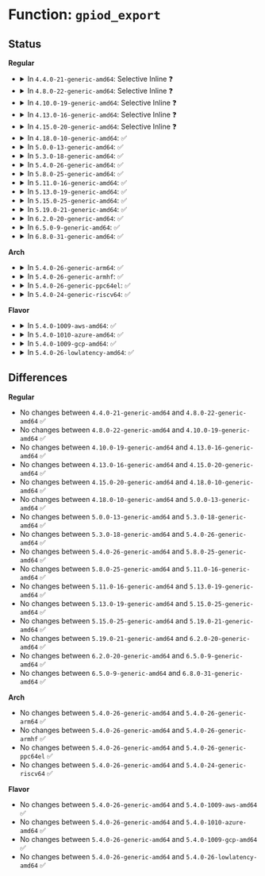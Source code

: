 # Function: <code>gpiod_export</code>

## Status
<b>Regular</b>
<ul>
<li>
<details>
<summary>In <code>4.4.0-21-generic-amd64</code>: Selective Inline ❓</summary>

```c
int gpiod_export(struct gpio_desc * desc, bool direction_may_change)
```

```json
{
  "name": "gpiod_export",
  "collision_type": "Unique Global",
  "inline_type": "Selective",
  "funcs": [
    {
      "addr": 18446744071583203696,
      "name": "gpiod_export",
      "external": true,
      "loc": "drivers/gpio/gpiolib-sysfs.c:547",
      "file": "drivers/gpio/gpiolib-sysfs.c",
      "inline": "not declared, inlined",
      "caller_inline": [],
      "caller_func": [
        "drivers/gpio/gpiolib-legacy.c:gpio_request_one",
        "drivers/gpio/gpiolib-sysfs.c:export_store"
      ]
    }
  ],
  "symbols": [
    {
      "addr": 18446744071583203696,
      "name": "gpiod_export",
      "section": ".text",
      "bind": "STB_GLOBAL",
      "size": 723
    }
  ]
}
```
</details>
</li>
<li>
<details>
<summary>In <code>4.8.0-22-generic-amd64</code>: Selective Inline ❓</summary>

```c
int gpiod_export(struct gpio_desc * desc, bool direction_may_change)
```

```json
{
  "name": "gpiod_export",
  "collision_type": "Unique Global",
  "inline_type": "Selective",
  "funcs": [
    {
      "addr": 18446744071583511664,
      "name": "gpiod_export",
      "external": true,
      "loc": "drivers/gpio/gpiolib-sysfs.c:547",
      "file": "drivers/gpio/gpiolib-sysfs.c",
      "inline": "not declared, inlined",
      "caller_inline": [],
      "caller_func": [
        "drivers/gpio/gpiolib-legacy.c:gpio_request_one",
        "drivers/gpio/gpiolib-sysfs.c:export_store"
      ]
    }
  ],
  "symbols": [
    {
      "addr": 18446744071583511664,
      "name": "gpiod_export",
      "section": ".text",
      "bind": "STB_GLOBAL",
      "size": 728
    }
  ]
}
```
</details>
</li>
<li>
<details>
<summary>In <code>4.10.0-19-generic-amd64</code>: Selective Inline ❓</summary>

```c
int gpiod_export(struct gpio_desc * desc, bool direction_may_change)
```

```json
{
  "name": "gpiod_export",
  "collision_type": "Unique Global",
  "inline_type": "Selective",
  "funcs": [
    {
      "addr": 18446744071583651472,
      "name": "gpiod_export",
      "external": true,
      "loc": "drivers/gpio/gpiolib-sysfs.c:547",
      "file": "drivers/gpio/gpiolib-sysfs.c",
      "inline": "not declared, inlined",
      "caller_inline": [],
      "caller_func": [
        "drivers/gpio/gpiolib-legacy.c:gpio_request_one",
        "drivers/gpio/gpiolib-sysfs.c:export_store"
      ]
    }
  ],
  "symbols": [
    {
      "addr": 18446744071583651472,
      "name": "gpiod_export",
      "section": ".text",
      "bind": "STB_GLOBAL",
      "size": 728
    }
  ]
}
```
</details>
</li>
<li>
<details>
<summary>In <code>4.13.0-16-generic-amd64</code>: Selective Inline ❓</summary>

```c
int gpiod_export(struct gpio_desc * desc, bool direction_may_change)
```

```json
{
  "name": "gpiod_export",
  "collision_type": "Unique Global",
  "inline_type": "Selective",
  "funcs": [
    {
      "addr": 18446744071583690928,
      "name": "gpiod_export",
      "external": true,
      "loc": "drivers/gpio/gpiolib-sysfs.c:556",
      "file": "drivers/gpio/gpiolib-sysfs.c",
      "inline": "not declared, inlined",
      "caller_inline": [],
      "caller_func": [
        "drivers/gpio/gpiolib-legacy.c:gpio_request_one",
        "drivers/gpio/gpiolib-sysfs.c:export_store"
      ]
    }
  ],
  "symbols": [
    {
      "addr": 18446744071583690928,
      "name": "gpiod_export",
      "section": ".text",
      "bind": "STB_GLOBAL",
      "size": 710
    }
  ]
}
```
</details>
</li>
<li>
<details>
<summary>In <code>4.15.0-20-generic-amd64</code>: Selective Inline ❓</summary>

```c
int gpiod_export(struct gpio_desc * desc, bool direction_may_change)
```

```json
{
  "name": "gpiod_export",
  "collision_type": "Unique Global",
  "inline_type": "Selective",
  "funcs": [
    {
      "addr": 18446744071583947760,
      "name": "gpiod_export",
      "external": true,
      "loc": "drivers/gpio/gpiolib-sysfs.c:556",
      "file": "drivers/gpio/gpiolib-sysfs.c",
      "inline": "not declared, inlined",
      "caller_inline": [],
      "caller_func": [
        "drivers/gpio/gpiolib-legacy.c:gpio_request_one",
        "drivers/gpio/gpiolib-sysfs.c:export_store"
      ]
    }
  ],
  "symbols": [
    {
      "addr": 18446744071583947760,
      "name": "gpiod_export",
      "section": ".text",
      "bind": "STB_GLOBAL",
      "size": 710
    }
  ]
}
```
</details>
</li>
<li>
<details>
<summary>In <code>4.18.0-10-generic-amd64</code>: ✅</summary>

```c
int gpiod_export(struct gpio_desc * desc, bool direction_may_change)
```

```json
{
  "name": "gpiod_export",
  "collision_type": "Unique Global",
  "inline_type": "No",
  "funcs": [
    {
      "addr": 18446744071584140688,
      "name": "gpiod_export",
      "external": true,
      "loc": "drivers/gpio/gpiolib-sysfs.c:571",
      "file": "drivers/gpio/gpiolib-sysfs.c",
      "inline": "seen, unknown",
      "caller_inline": [],
      "caller_func": [
        "drivers/gpio/gpiolib-legacy.c:gpio_request_one",
        "drivers/gpio/gpiolib-sysfs.c:export_store"
      ]
    }
  ],
  "symbols": [
    {
      "addr": 18446744071584140688,
      "name": "gpiod_export",
      "section": ".text",
      "bind": "STB_GLOBAL",
      "size": 736
    }
  ]
}
```
</details>
</li>
<li>
<details>
<summary>In <code>5.0.0-13-generic-amd64</code>: ✅</summary>

```c
int gpiod_export(struct gpio_desc * desc, bool direction_may_change)
```

```json
{
  "name": "gpiod_export",
  "collision_type": "Unique Global",
  "inline_type": "No",
  "funcs": [
    {
      "addr": 18446744071584228032,
      "name": "gpiod_export",
      "external": true,
      "loc": "drivers/gpio/gpiolib-sysfs.c:566",
      "file": "drivers/gpio/gpiolib-sysfs.c",
      "inline": "seen, unknown",
      "caller_inline": [],
      "caller_func": [
        "drivers/gpio/gpiolib-legacy.c:gpio_request_one",
        "drivers/gpio/gpiolib-sysfs.c:export_store"
      ]
    }
  ],
  "symbols": [
    {
      "addr": 18446744071584228032,
      "name": "gpiod_export",
      "section": ".text",
      "bind": "STB_GLOBAL",
      "size": 736
    }
  ]
}
```
</details>
</li>
<li>
<details>
<summary>In <code>5.3.0-18-generic-amd64</code>: ✅</summary>

```c
int gpiod_export(struct gpio_desc * desc, bool direction_may_change)
```

```json
{
  "name": "gpiod_export",
  "collision_type": "Unique Global",
  "inline_type": "No",
  "funcs": [
    {
      "addr": 18446744071584417744,
      "name": "gpiod_export",
      "external": true,
      "loc": "drivers/gpio/gpiolib-sysfs.c:566",
      "file": "drivers/gpio/gpiolib-sysfs.c",
      "inline": "seen, unknown",
      "caller_inline": [],
      "caller_func": [
        "drivers/gpio/gpiolib-legacy.c:gpio_request_one",
        "drivers/gpio/gpiolib-sysfs.c:export_store"
      ]
    }
  ],
  "symbols": [
    {
      "addr": 18446744071584417744,
      "name": "gpiod_export",
      "section": ".text",
      "bind": "STB_GLOBAL",
      "size": 754
    }
  ]
}
```
</details>
</li>
<li>
<details>
<summary>In <code>5.4.0-26-generic-amd64</code>: ✅</summary>

```c
int gpiod_export(struct gpio_desc * desc, bool direction_may_change)
```

```json
{
  "name": "gpiod_export",
  "collision_type": "Unique Global",
  "inline_type": "No",
  "funcs": [
    {
      "addr": 18446744071584554112,
      "name": "gpiod_export",
      "external": true,
      "loc": "drivers/gpio/gpiolib-sysfs.c:566",
      "file": "drivers/gpio/gpiolib-sysfs.c",
      "inline": "seen, unknown",
      "caller_inline": [],
      "caller_func": [
        "drivers/gpio/gpiolib-legacy.c:gpio_request_one",
        "drivers/gpio/gpiolib-sysfs.c:export_store"
      ]
    }
  ],
  "symbols": [
    {
      "addr": 18446744071584554112,
      "name": "gpiod_export",
      "section": ".text",
      "bind": "STB_GLOBAL",
      "size": 746
    }
  ]
}
```
</details>
</li>
<li>
<details>
<summary>In <code>5.8.0-25-generic-amd64</code>: ✅</summary>

```c
int gpiod_export(struct gpio_desc * desc, bool direction_may_change)
```

```json
{
  "name": "gpiod_export",
  "collision_type": "Unique Global",
  "inline_type": "No",
  "funcs": [
    {
      "addr": 18446744071585227520,
      "name": "gpiod_export",
      "external": true,
      "loc": "drivers/gpio/gpiolib-sysfs.c:566",
      "file": "drivers/gpio/gpiolib-sysfs.c",
      "inline": "seen, unknown",
      "caller_inline": [],
      "caller_func": [
        "drivers/gpio/gpiolib-legacy.c:gpio_request_one",
        "drivers/gpio/gpiolib-sysfs.c:export_store"
      ]
    }
  ],
  "symbols": [
    {
      "addr": 18446744071585227520,
      "name": "gpiod_export",
      "section": ".text",
      "bind": "STB_GLOBAL",
      "size": 747
    }
  ]
}
```
</details>
</li>
<li>
<details>
<summary>In <code>5.11.0-16-generic-amd64</code>: ✅</summary>

```c
int gpiod_export(struct gpio_desc * desc, bool direction_may_change)
```

```json
{
  "name": "gpiod_export",
  "collision_type": "Unique Global",
  "inline_type": "No",
  "funcs": [
    {
      "addr": 18446744071585385616,
      "name": "gpiod_export",
      "external": true,
      "loc": "drivers/gpio/gpiolib-sysfs.c:567",
      "file": "drivers/gpio/gpiolib-sysfs.c",
      "inline": "seen, unknown",
      "caller_inline": [],
      "caller_func": [
        "drivers/gpio/gpiolib-legacy.c:gpio_request_one",
        "drivers/gpio/gpiolib-sysfs.c:export_store"
      ]
    }
  ],
  "symbols": [
    {
      "addr": 18446744071585385616,
      "name": "gpiod_export",
      "section": ".text",
      "bind": "STB_GLOBAL",
      "size": 753
    }
  ]
}
```
</details>
</li>
<li>
<details>
<summary>In <code>5.13.0-19-generic-amd64</code>: ✅</summary>

```c
int gpiod_export(struct gpio_desc * desc, bool direction_may_change)
```

```json
{
  "name": "gpiod_export",
  "collision_type": "Unique Global",
  "inline_type": "No",
  "funcs": [
    {
      "addr": 18446744071585269696,
      "name": "gpiod_export",
      "external": true,
      "loc": "drivers/gpio/gpiolib-sysfs.c:575",
      "file": "drivers/gpio/gpiolib-sysfs.c",
      "inline": "seen, unknown",
      "caller_inline": [],
      "caller_func": [
        "drivers/gpio/gpiolib-legacy.c:gpio_request_one",
        "drivers/gpio/gpiolib-sysfs.c:export_store"
      ]
    }
  ],
  "symbols": [
    {
      "addr": 18446744071585269696,
      "name": "gpiod_export",
      "section": ".text",
      "bind": "STB_GLOBAL",
      "size": 753
    }
  ]
}
```
</details>
</li>
<li>
<details>
<summary>In <code>5.15.0-25-generic-amd64</code>: ✅</summary>

```c
int gpiod_export(struct gpio_desc * desc, bool direction_may_change)
```

```json
{
  "name": "gpiod_export",
  "collision_type": "Unique Global",
  "inline_type": "No",
  "funcs": [
    {
      "addr": 18446744071585725840,
      "name": "gpiod_export",
      "external": true,
      "loc": "drivers/gpio/gpiolib-sysfs.c:564",
      "file": "drivers/gpio/gpiolib-sysfs.c",
      "inline": "seen, unknown",
      "caller_inline": [],
      "caller_func": [
        "drivers/gpio/gpiolib-legacy.c:gpio_request_one",
        "drivers/gpio/gpiolib-sysfs.c:export_store"
      ]
    }
  ],
  "symbols": [
    {
      "addr": 18446744071585725840,
      "name": "gpiod_export",
      "section": ".text",
      "bind": "STB_GLOBAL",
      "size": 741
    }
  ]
}
```
</details>
</li>
<li>
<details>
<summary>In <code>5.19.0-21-generic-amd64</code>: ✅</summary>

```c
int gpiod_export(struct gpio_desc * desc, bool direction_may_change)
```

```json
{
  "name": "gpiod_export",
  "collision_type": "Unique Global",
  "inline_type": "No",
  "funcs": [
    {
      "addr": 18446744071586901552,
      "name": "gpiod_export",
      "external": true,
      "loc": "drivers/gpio/gpiolib-sysfs.c:547",
      "file": "drivers/gpio/gpiolib-sysfs.c",
      "inline": "seen, unknown",
      "caller_inline": [],
      "caller_func": [
        "drivers/gpio/gpiolib-legacy.c:gpio_request_one",
        "drivers/gpio/gpiolib-sysfs.c:export_store"
      ]
    }
  ],
  "symbols": [
    {
      "addr": 18446744071586901552,
      "name": "gpiod_export",
      "section": ".text",
      "bind": "STB_GLOBAL",
      "size": 738
    }
  ]
}
```
</details>
</li>
<li>
<details>
<summary>In <code>6.2.0-20-generic-amd64</code>: ✅</summary>

```c
int gpiod_export(struct gpio_desc * desc, bool direction_may_change)
```

```json
{
  "name": "gpiod_export",
  "collision_type": "Unique Global",
  "inline_type": "No",
  "funcs": [
    {
      "addr": 18446744071588054016,
      "name": "gpiod_export",
      "external": true,
      "loc": "drivers/gpio/gpiolib-sysfs.c:547",
      "file": "drivers/gpio/gpiolib-sysfs.c",
      "inline": "seen, unknown",
      "caller_inline": [],
      "caller_func": [
        "drivers/gpio/gpiolib-legacy.c:gpio_request_one",
        "drivers/gpio/gpiolib-sysfs.c:export_store"
      ]
    }
  ],
  "symbols": [
    {
      "addr": 18446744071588054016,
      "name": "gpiod_export",
      "section": ".text",
      "bind": "STB_GLOBAL",
      "size": 738
    }
  ]
}
```
</details>
</li>
<li>
<details>
<summary>In <code>6.5.0-9-generic-amd64</code>: ✅</summary>

```c
int gpiod_export(struct gpio_desc * desc, bool direction_may_change)
```

```json
{
  "name": "gpiod_export",
  "collision_type": "Unique Global",
  "inline_type": "No",
  "funcs": [
    {
      "addr": 18446744071588328368,
      "name": "gpiod_export",
      "external": true,
      "loc": "drivers/gpio/gpiolib-sysfs.c:557",
      "file": "drivers/gpio/gpiolib-sysfs.c",
      "inline": "seen, unknown",
      "caller_inline": [],
      "caller_func": [
        "drivers/gpio/gpiolib-sysfs.c:export_store"
      ]
    }
  ],
  "symbols": [
    {
      "addr": 18446744071588328368,
      "name": "gpiod_export",
      "section": ".text",
      "bind": "STB_GLOBAL",
      "size": 752
    }
  ]
}
```
</details>
</li>
<li>
<details>
<summary>In <code>6.8.0-31-generic-amd64</code>: ✅</summary>

```c
int gpiod_export(struct gpio_desc * desc, bool direction_may_change)
```

```json
{
  "name": "gpiod_export",
  "collision_type": "Unique Global",
  "inline_type": "No",
  "funcs": [
    {
      "addr": 18446744071588622512,
      "name": "gpiod_export",
      "external": true,
      "loc": "drivers/gpio/gpiolib-sysfs.c:560",
      "file": "drivers/gpio/gpiolib-sysfs.c",
      "inline": "seen, unknown",
      "caller_inline": [],
      "caller_func": [
        "drivers/gpio/gpiolib-sysfs.c:export_store"
      ]
    }
  ],
  "symbols": [
    {
      "addr": 18446744071588622512,
      "name": "gpiod_export",
      "section": ".text",
      "bind": "STB_GLOBAL",
      "size": 776
    }
  ]
}
```
</details>
</li>
</ul>
<b>Arch</b>
<ul>
<li>
<details>
<summary>In <code>5.4.0-26-generic-arm64</code>: ✅</summary>

```c
int gpiod_export(struct gpio_desc * desc, bool direction_may_change)
```

```json
{
  "name": "gpiod_export",
  "collision_type": "Unique Global",
  "inline_type": "No",
  "funcs": [
    {
      "addr": 18446603336496748528,
      "name": "gpiod_export",
      "external": true,
      "loc": "drivers/gpio/gpiolib-sysfs.c:566",
      "file": "drivers/gpio/gpiolib-sysfs.c",
      "inline": "seen, unknown",
      "caller_inline": [],
      "caller_func": [
        "drivers/gpio/gpiolib-legacy.c:gpio_request_one",
        "drivers/gpio/gpiolib-sysfs.c:export_store"
      ]
    }
  ],
  "symbols": [
    {
      "addr": 18446603336496748528,
      "name": "gpiod_export",
      "section": ".text",
      "bind": "STB_GLOBAL",
      "size": 904
    }
  ]
}
```
</details>
</li>
<li>
<details>
<summary>In <code>5.4.0-26-generic-armhf</code>: ✅</summary>

```c
int gpiod_export(struct gpio_desc * desc, bool direction_may_change)
```

```json
{
  "name": "gpiod_export",
  "collision_type": "Unique Global",
  "inline_type": "No",
  "funcs": [
    {
      "addr": 3230034788,
      "name": "gpiod_export",
      "external": true,
      "loc": "drivers/gpio/gpiolib-sysfs.c:566",
      "file": "drivers/gpio/gpiolib-sysfs.c",
      "inline": "seen, unknown",
      "caller_inline": [],
      "caller_func": [
        "arch/arm/mach-omap2/pdata-quirks.c:omap3_sbc_t3517_legacy_init",
        "arch/arm/mach-omap2/pdata-quirks.c:omap3_sbc_t3517_legacy_init",
        "arch/arm/mach-omap2/pdata-quirks.c:omap3_sbc_t3x_usb_hub_init",
        "drivers/gpio/gpiolib-legacy.c:gpio_request_one",
        "drivers/gpio/gpiolib-sysfs.c:export_store",
        "sound/soc/soc-jack.c:snd_soc_jack_add_gpios"
      ]
    }
  ],
  "symbols": [
    {
      "addr": 3230034788,
      "name": "gpiod_export",
      "section": ".text",
      "bind": "STB_GLOBAL",
      "size": 792
    }
  ]
}
```
</details>
</li>
<li>
<details>
<summary>In <code>5.4.0-26-generic-ppc64el</code>: ✅</summary>

```c
int gpiod_export(struct gpio_desc * desc, bool direction_may_change)
```

```json
{
  "name": "gpiod_export",
  "collision_type": "Unique Global",
  "inline_type": "No",
  "funcs": [
    {
      "addr": 13835058055290844352,
      "name": "gpiod_export",
      "external": true,
      "loc": "drivers/gpio/gpiolib-sysfs.c:566",
      "file": "drivers/gpio/gpiolib-sysfs.c",
      "inline": "seen, unknown",
      "caller_inline": [],
      "caller_func": [
        "drivers/gpio/gpiolib-legacy.c:gpio_request_one",
        "drivers/gpio/gpiolib-sysfs.c:export_store"
      ]
    }
  ],
  "symbols": [
    {
      "addr": 13835058055290844352,
      "name": "gpiod_export",
      "section": ".text",
      "bind": "STB_GLOBAL",
      "size": 1016
    }
  ]
}
```
</details>
</li>
<li>
<details>
<summary>In <code>5.4.0-24-generic-riscv64</code>: ✅</summary>

```c
int gpiod_export(struct gpio_desc * desc, bool direction_may_change)
```

```json
{
  "name": "gpiod_export",
  "collision_type": "Unique Global",
  "inline_type": "No",
  "funcs": [
    {
      "addr": 18446743936275499736,
      "name": "gpiod_export",
      "external": true,
      "loc": "drivers/gpio/gpiolib-sysfs.c:566",
      "file": "drivers/gpio/gpiolib-sysfs.c",
      "inline": "seen, unknown",
      "caller_inline": [],
      "caller_func": [
        "drivers/gpio/gpiolib-legacy.c:gpio_request_one",
        "drivers/gpio/gpiolib-sysfs.c:export_store"
      ]
    }
  ],
  "symbols": [
    {
      "addr": 18446743936275499736,
      "name": "gpiod_export",
      "section": ".text",
      "bind": "STB_GLOBAL",
      "size": 730
    }
  ]
}
```
</details>
</li>
</ul>
<b>Flavor</b>
<ul>
<li>
<details>
<summary>In <code>5.4.0-1009-aws-amd64</code>: ✅</summary>

```c
int gpiod_export(struct gpio_desc * desc, bool direction_may_change)
```

```json
{
  "name": "gpiod_export",
  "collision_type": "Unique Global",
  "inline_type": "No",
  "funcs": [
    {
      "addr": 18446744071584511040,
      "name": "gpiod_export",
      "external": true,
      "loc": "drivers/gpio/gpiolib-sysfs.c:566",
      "file": "drivers/gpio/gpiolib-sysfs.c",
      "inline": "seen, unknown",
      "caller_inline": [],
      "caller_func": [
        "drivers/gpio/gpiolib-legacy.c:gpio_request_one",
        "drivers/gpio/gpiolib-sysfs.c:export_store"
      ]
    }
  ],
  "symbols": [
    {
      "addr": 18446744071584511040,
      "name": "gpiod_export",
      "section": ".text",
      "bind": "STB_GLOBAL",
      "size": 746
    }
  ]
}
```
</details>
</li>
<li>
<details>
<summary>In <code>5.4.0-1010-azure-amd64</code>: ✅</summary>

```c
int gpiod_export(struct gpio_desc * desc, bool direction_may_change)
```

```json
{
  "name": "gpiod_export",
  "collision_type": "Unique Global",
  "inline_type": "No",
  "funcs": [
    {
      "addr": 18446744071584449168,
      "name": "gpiod_export",
      "external": true,
      "loc": "drivers/gpio/gpiolib-sysfs.c:566",
      "file": "drivers/gpio/gpiolib-sysfs.c",
      "inline": "seen, unknown",
      "caller_inline": [],
      "caller_func": [
        "drivers/gpio/gpiolib-legacy.c:gpio_request_one",
        "drivers/gpio/gpiolib-sysfs.c:export_store"
      ]
    }
  ],
  "symbols": [
    {
      "addr": 18446744071584449168,
      "name": "gpiod_export",
      "section": ".text",
      "bind": "STB_GLOBAL",
      "size": 746
    }
  ]
}
```
</details>
</li>
<li>
<details>
<summary>In <code>5.4.0-1009-gcp-amd64</code>: ✅</summary>

```c
int gpiod_export(struct gpio_desc * desc, bool direction_may_change)
```

```json
{
  "name": "gpiod_export",
  "collision_type": "Unique Global",
  "inline_type": "No",
  "funcs": [
    {
      "addr": 18446744071584505776,
      "name": "gpiod_export",
      "external": true,
      "loc": "drivers/gpio/gpiolib-sysfs.c:566",
      "file": "drivers/gpio/gpiolib-sysfs.c",
      "inline": "seen, unknown",
      "caller_inline": [],
      "caller_func": [
        "drivers/gpio/gpiolib-legacy.c:gpio_request_one",
        "drivers/gpio/gpiolib-sysfs.c:export_store"
      ]
    }
  ],
  "symbols": [
    {
      "addr": 18446744071584505776,
      "name": "gpiod_export",
      "section": ".text",
      "bind": "STB_GLOBAL",
      "size": 746
    }
  ]
}
```
</details>
</li>
<li>
<details>
<summary>In <code>5.4.0-26-lowlatency-amd64</code>: ✅</summary>

```c
int gpiod_export(struct gpio_desc * desc, bool direction_may_change)
```

```json
{
  "name": "gpiod_export",
  "collision_type": "Unique Global",
  "inline_type": "No",
  "funcs": [
    {
      "addr": 18446744071584612048,
      "name": "gpiod_export",
      "external": true,
      "loc": "drivers/gpio/gpiolib-sysfs.c:566",
      "file": "drivers/gpio/gpiolib-sysfs.c",
      "inline": "seen, unknown",
      "caller_inline": [],
      "caller_func": [
        "drivers/gpio/gpiolib-legacy.c:gpio_request_one",
        "drivers/gpio/gpiolib-sysfs.c:export_store"
      ]
    }
  ],
  "symbols": [
    {
      "addr": 18446744071584612048,
      "name": "gpiod_export",
      "section": ".text",
      "bind": "STB_GLOBAL",
      "size": 746
    }
  ]
}
```
</details>
</li>
</ul>

## Differences
<b>Regular</b>
<ul>
<li>
No changes between <code>4.4.0-21-generic-amd64</code> and <code>4.8.0-22-generic-amd64</code> ✅
</li>
<li>
No changes between <code>4.8.0-22-generic-amd64</code> and <code>4.10.0-19-generic-amd64</code> ✅
</li>
<li>
No changes between <code>4.10.0-19-generic-amd64</code> and <code>4.13.0-16-generic-amd64</code> ✅
</li>
<li>
No changes between <code>4.13.0-16-generic-amd64</code> and <code>4.15.0-20-generic-amd64</code> ✅
</li>
<li>
No changes between <code>4.15.0-20-generic-amd64</code> and <code>4.18.0-10-generic-amd64</code> ✅
</li>
<li>
No changes between <code>4.18.0-10-generic-amd64</code> and <code>5.0.0-13-generic-amd64</code> ✅
</li>
<li>
No changes between <code>5.0.0-13-generic-amd64</code> and <code>5.3.0-18-generic-amd64</code> ✅
</li>
<li>
No changes between <code>5.3.0-18-generic-amd64</code> and <code>5.4.0-26-generic-amd64</code> ✅
</li>
<li>
No changes between <code>5.4.0-26-generic-amd64</code> and <code>5.8.0-25-generic-amd64</code> ✅
</li>
<li>
No changes between <code>5.8.0-25-generic-amd64</code> and <code>5.11.0-16-generic-amd64</code> ✅
</li>
<li>
No changes between <code>5.11.0-16-generic-amd64</code> and <code>5.13.0-19-generic-amd64</code> ✅
</li>
<li>
No changes between <code>5.13.0-19-generic-amd64</code> and <code>5.15.0-25-generic-amd64</code> ✅
</li>
<li>
No changes between <code>5.15.0-25-generic-amd64</code> and <code>5.19.0-21-generic-amd64</code> ✅
</li>
<li>
No changes between <code>5.19.0-21-generic-amd64</code> and <code>6.2.0-20-generic-amd64</code> ✅
</li>
<li>
No changes between <code>6.2.0-20-generic-amd64</code> and <code>6.5.0-9-generic-amd64</code> ✅
</li>
<li>
No changes between <code>6.5.0-9-generic-amd64</code> and <code>6.8.0-31-generic-amd64</code> ✅
</li>
</ul>
<b>Arch</b>
<ul>
<li>
No changes between <code>5.4.0-26-generic-amd64</code> and <code>5.4.0-26-generic-arm64</code> ✅
</li>
<li>
No changes between <code>5.4.0-26-generic-amd64</code> and <code>5.4.0-26-generic-armhf</code> ✅
</li>
<li>
No changes between <code>5.4.0-26-generic-amd64</code> and <code>5.4.0-26-generic-ppc64el</code> ✅
</li>
<li>
No changes between <code>5.4.0-26-generic-amd64</code> and <code>5.4.0-24-generic-riscv64</code> ✅
</li>
</ul>
<b>Flavor</b>
<ul>
<li>
No changes between <code>5.4.0-26-generic-amd64</code> and <code>5.4.0-1009-aws-amd64</code> ✅
</li>
<li>
No changes between <code>5.4.0-26-generic-amd64</code> and <code>5.4.0-1010-azure-amd64</code> ✅
</li>
<li>
No changes between <code>5.4.0-26-generic-amd64</code> and <code>5.4.0-1009-gcp-amd64</code> ✅
</li>
<li>
No changes between <code>5.4.0-26-generic-amd64</code> and <code>5.4.0-26-lowlatency-amd64</code> ✅
</li>
</ul>
